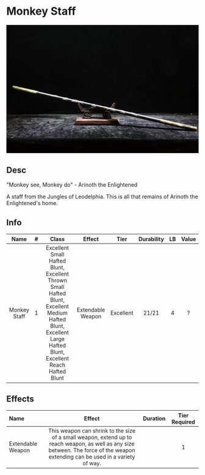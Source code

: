 # Monkey Staff

![Copyright](MonkeyStaff.png)

## Desc

"Monkey see, Monkey do" - Arinoth the Enlightened

A staff from the Jungles of Leodelphia. This is all that remains of Arinoth the Enlightened's home.

## Info

|     Name     | # |                                                                            Class                                                                            |      Effect      |   Tier   | Durability | LB | Value |
| :----------: | :-: | :----------------------------------------------------------------------------------------------------------------------------------------------------------: | :---------------: | :-------: | :--------: | :-: | :---: |
| Monkey Staff | 1 | Excellent Small Hafted Blunt, Excellent Thrown Small Hafted Blunt, Excellent Medium Hafted Blunt, Excellent Large Hafted Blunt, Excellent Reach Hafted Blunt | Extendable Weapon | Excellent |   21/21   | 4 |   ?   |

## Effects

| Name              |                                                                                      Effect                                                                                      | Duration | Tier Required |
| :---------------- | :------------------------------------------------------------------------------------------------------------------------------------------------------------------------------: | :------: | :-----------: |
| Extendable Weapon | This weapon can shrink to the size of a small weapon, extend up to reach weapon, as well as any size between. The force of the weapon extending can be used in a variety of way. |          |       1       |
